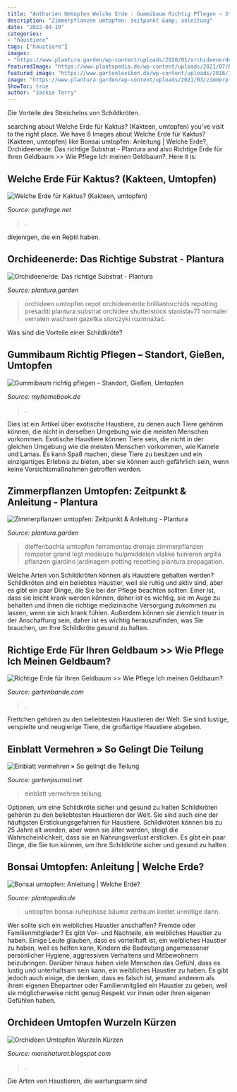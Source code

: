 ```yaml
---
title: "Anthurien Umtopfen Welche Erde : Gummibaum Richtig Pflegen – Standort, Gießen, Umtopfen"
description: "Zimmerpflanzen umtopfen: zeitpunkt &amp; anleitung"
date: "2022-04-19"
categories:
- "haustiere"
tags: ["haustiere"]
images:
- "https://www.plantura.garden/wp-content/uploads/2020/01/orchideenerde-umtopfen-1024x683.jpg"
featuredImage: "https://www.plantopedia.de/wp-content/uploads/2021/07/bonsai-umtopfen-canva-768x512.jpg"
featured_image: "https://www.gartenlexikon.de/wp-content/uploads/2016/11/images_2017_zimmerpflanzen_schmetterlingsorchidee-phalaenopsis-5472.JPG"
image: "https://www.plantura.garden/wp-content/uploads/2021/03/zimmerpflanze-umtopfen-768x512.jpg"
ShowToc: true
author: "Jackie Terry"
---
```



Die Vorteile des Streichelns von Schildkröten.

	

		
searching about Welche Erde für Kaktus? (Kakteen, umtopfen) you've visit to the right place. We have 8 Images about Welche Erde für Kaktus? (Kakteen, umtopfen) like Bonsai umtopfen: Anleitung | Welche Erde?, Orchideenerde: Das richtige Substrat - Plantura and also Richtige Erde für Ihren Geldbaum &gt;&gt; Wie Pflege Ich meinen Geldbaum?. Here it is:
		
    
## Welche Erde Für Kaktus? (Kakteen, Umtopfen)

<img loading=lazy src="https://images.gutefrage.net/media/fragen-antworten/bilder/36506319/0_big.jpg?v=1334826284000" onerror="this.onerror=null;this.src='https://tse1.mm.bing.net/th?id=OIP.I3_F1CAOGogGLGHsgcTc1QHaFj&amp;pid=15.1';" alt="Welche Erde für Kaktus? (Kakteen, umtopfen)">

_Source: gutefrage.net_

>. 

	

diejenigen, die ein Reptil haben.

    
## Orchideenerde: Das Richtige Substrat - Plantura

<img loading=lazy src="https://www.plantura.garden/wp-content/uploads/2020/01/orchideenerde-umtopfen-1024x683.jpg" onerror="this.onerror=null;this.src='https://tse1.mm.bing.net/th?id=OIP.rhbaLCgn-ZpuFXae3lWREAHaE8&amp;pid=15.1';" alt="Orchideenerde: Das richtige Substrat - Plantura">

_Source: plantura.garden_

>orchideen umtopfen repot orchideenerde brilliantorchids repotting presaditi plantura substrat orchidee shutterstock stanislav71 normaler verraten wachsen gazetka storczyki rozmnażać. 

	

Was sind die Vorteile einer Schildkröte?

    
## Gummibaum Richtig Pflegen – Standort, Gießen, Umtopfen

<img loading=lazy src="https://www.myhomebook.de/data/uploads/2020/02/gettyimages-945886070-1024x683.jpg" onerror="this.onerror=null;this.src='https://tse2.mm.bing.net/th?id=OIP.CMY6tYO9RsUmMSVGztrW8QHaE8&amp;pid=15.1';" alt="Gummibaum richtig pflegen – Standort, Gießen, Umtopfen">

_Source: myhomebook.de_

>. 

	

Dies ist ein Artikel über exotische Haustiere, zu denen auch Tiere gehören können, die nicht in derselben Umgebung wie die meisten Menschen vorkommen.
Exotische Haustiere können Tiere sein, die nicht in der gleichen Umgebung wie die meisten Menschen vorkommen, wie Kamele und Lamas. Es kann Spaß machen, diese Tiere zu besitzen und ein einzigartiges Erlebnis zu bieten, aber sie können auch gefährlich sein, wenn keine Vorsichtsmaßnahmen getroffen werden.

    
## Zimmerpflanzen Umtopfen: Zeitpunkt &amp; Anleitung - Plantura

<img loading=lazy src="https://www.plantura.garden/wp-content/uploads/2021/03/zimmerpflanze-umtopfen-768x512.jpg" onerror="this.onerror=null;this.src='https://tse2.mm.bing.net/th?id=OIP.LvbLT4aj3lbbuFLjYdEX6wHaE8&amp;pid=15.1';" alt="Zimmerpflanzen umtopfen: Zeitpunkt &amp; Anleitung - Plantura">

_Source: plantura.garden_

>dieffenbachia umtopfen ferramentas drenaje zimmerpflanzen rempoter grond legt modieuze hulpmiddelen vlakke tuinieren argilla pflanzen giardino jardinagem potting repotting plantura propagation. 

	

Welche Arten von Schildkröten können als Haustiere gehalten werden?
Schildkröten sind ein beliebtes Haustier, weil sie ruhig und aktiv sind, aber es gibt ein paar Dinge, die Sie bei der Pflege beachten sollten. Einer ist, dass sie leicht krank werden können, daher ist es wichtig, sie im Auge zu behalten und ihnen die richtige medizinische Versorgung zukommen zu lassen, wenn sie sich krank fühlen. Außerdem können sie ziemlich teuer in der Anschaffung sein, daher ist es wichtig herauszufinden, was Sie brauchen, um Ihre Schildkröte gesund zu halten.

    
## Richtige Erde Für Ihren Geldbaum &gt;&gt; Wie Pflege Ich Meinen Geldbaum?

<img loading=lazy src="https://gartenbande.com/wp-content/uploads/Die-richtige-Erde-für-Ihren-Geldbaum-768x512.jpg" onerror="this.onerror=null;this.src='https://tse1.mm.bing.net/th?id=OIP.kiP-ldFaXr7AGz1qaR2sMwHaE8&amp;pid=15.1';" alt="Richtige Erde für Ihren Geldbaum &gt;&gt; Wie Pflege Ich meinen Geldbaum?">

_Source: gartenbande.com_

>. 

	

Frettchen gehören zu den beliebtesten Haustieren der Welt. Sie sind lustige, verspielte und neugierige Tiere, die großartige Haustiere abgeben.

    
## Einblatt Vermehren » So Gelingt Die Teilung

<img loading=lazy src="https://www.gartenjournal.net/wp-content/uploads/Einblatt-vermehren.jpg" onerror="this.onerror=null;this.src='https://tse1.mm.bing.net/th?id=OIP.Y4fn9Vqt89TKaAbnuJ4Q8wHaLG&amp;pid=15.1';" alt="Einblatt vermehren » So gelingt die Teilung">

_Source: gartenjournal.net_

>einblatt vermehren teilung. 

	

Optionen, um eine Schildkröte sicher und gesund zu halten
Schildkröten gehören zu den beliebtesten Haustieren der Welt. Sie sind auch eine der häufigsten Erstickungsgefahren für Haustiere. Schildkröten können bis zu 25 Jahre alt werden, aber wenn sie älter werden, steigt die Wahrscheinlichkeit, dass sie an Nahrungsverlust ersticken. Es gibt ein paar Dinge, die Sie tun können, um Ihre Schildkröte sicher und gesund zu halten.

    
## Bonsai Umtopfen: Anleitung | Welche Erde?

<img loading=lazy src="https://www.plantopedia.de/wp-content/uploads/2021/07/bonsai-umtopfen-canva-768x512.jpg" onerror="this.onerror=null;this.src='https://tse3.mm.bing.net/th?id=OIP.XtKIlEuk8Ax12jChdI0P3AHaE8&amp;pid=15.1';" alt="Bonsai umtopfen: Anleitung | Welche Erde?">

_Source: plantopedia.de_

>umtopfen bonsai ruhephase bäume zeitraum kostet unnötige dann. 

	

Wer sollte sich ein weibliches Haustier anschaffen? Fremde oder Familienmitglieder?
Es gibt Vor- und Nachteile, ein weibliches Haustier zu haben. Einige Leute glauben, dass es vorteilhaft ist, ein weibliches Haustier zu haben, weil es helfen kann, Kindern die Bedeutung angemessener persönlicher Hygiene, aggressiven Verhaltens und Mitbewohnern beizubringen. Darüber hinaus haben viele Menschen das Gefühl, dass es lustig und unterhaltsam sein kann, ein weibliches Haustier zu haben. Es gibt jedoch auch einige, die denken, dass es falsch ist, jemand anderem als ihrem eigenen Ehepartner oder Familienmitglied ein Haustier zu geben, weil sie möglicherweise nicht genug Respekt vor ihnen oder ihren eigenen Gefühlen haben.

    
## Orchideen Umtopfen Wurzeln Kürzen

<img loading=lazy src="https://www.gartenlexikon.de/wp-content/uploads/2016/11/images_2017_zimmerpflanzen_schmetterlingsorchidee-phalaenopsis-5472.JPG" onerror="this.onerror=null;this.src='https://tse1.mm.bing.net/th?id=OIP.rZNSCOcGN0iSwDo4agFDvgHaE8&amp;pid=15.1';" alt="Orchideen Umtopfen Wurzeln Kürzen">

_Source: marishaturat.blogspot.com_

>. 

	

Die Arten von Haustieren, die wartungsarm sind

